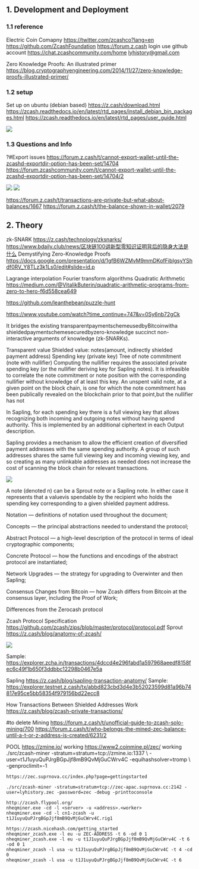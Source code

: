 
## 1. Development and Deployment

### 1.1 reference 

Electric Coin Comapny https://twitter.com/zcashco?lang=en
https://github.com/ZcashFoundation
https://forum.z.cash  	login use github account
https://chat.zcashcommunity.com/home lyhistory@gmail.com

Zero Knowledge Proofs: An illustrated primer https://blog.cryptographyengineering.com/2014/11/27/zero-knowledge-proofs-illustrated-primer/

### 1.2 setup
Set up on ubuntu (debian based)
https://z.cash/download.html
https://zcash.readthedocs.io/en/latest/rtd_pages/install_debian_bin_packages.html 
https://zcash.readthedocs.io/en/latest/rtd_pages/user_guide.html

![](/docs/docs_image/blockchain/ecosystem/zcash01.png)

### 1.3 Questions and Info

?#Export issues
https://forum.z.cash/t/cannot-export-wallet-until-the-zcashd-exportdir-option-has-been-set/14704
https://forum.zcashcommunity.com/t/cannot-export-wallet-until-the-zcashd-exportdir-option-has-been-set/14704/2

![](/docs/docs_image/blockchain/ecosystem/zcash02.png)
![](/docs/docs_image/blockchain/ecosystem/zcash03.png)

https://forum.z.cash/t/transactions-are-private-but-what-about-balances/1667
https://forum.z.cash/t/the-balance-shown-in-wallet/2079

## 2. Theory

zk-SNARK
https://z.cash/technology/zksnarks/
https://www.bdaily.club/news/区块链100讲新型零知识证明背后的隐身大法是什么
Demystifying Zero-Knowledge Proofs
https://docs.google.com/presentation/d/1gfB6WZMvM9mmDKofFibIgsyYShdf0RV_Y8TLz3k1Ls0/edit#slide=id.p

Lagrange interpolation
Fourier transform algorithms
Quadratic Arithmetic https://medium.com/@VitalikButerin/quadratic-arithmetic-programs-from-zero-to-hero-f6d558cea649


https://github.com/leanthebean/puzzle-hunt

https://www.youtube.com/watch?time_continue=747&v=0Sy6nb72gCk

It bridges the existing transparentpaymentschemeusedbyBitcoinwitha shieldedpaymentschemesecuredbyzero-knowledge succinct non-interactive arguments of knowledge (zk-SNARKs).

Transparent value
Shielded value: notes(amount, indirectly shielded payment address)
Spending key (private key)
Tree of note commitment (note with nullifier)
Computing the nullifier requires the associated private spending key (or the nullifier deriving key for Sapling notes). It is infeasible to correlate the note commitment or note position with the corresponding nullifier without knowledge of at least this key.
An unspent valid note, at a given point on the block chain, is one for which the note commitment has been publically revealed on the blockchain prior to that point,but the nullifier has not

In Sapling, for each spending key there is a full viewing key that allows recognizing both incoming and outgoing notes without having spend authority. This is implemented by an additional ciphertext in each Output description.

Sapling provides a mechanism to allow the efficient creation of diversified payment addresses with the same spending authority. A group of such addresses shares the same full viewing key and incoming viewing key, and so creating as many unlinkable addresses as needed does not increase the cost of scanning the block chain for relevant transactions.

![](/docs/docs_image/blockchain/ecosystem/zcash04.png)

A note (denoted n) can be a Sprout note or a Sapling note. In either case it represents that a valuevis spendable by the recipient who holds the spending key corresponding to a given shielded payment address.


Notation — definitions of notation used throughout the document; 

Concepts — the principal abstractions needed to understand the protocol; 

Abstract Protocol — a high-level description of the protocol in terms of ideal cryptographic components; 

Concrete Protocol — how the functions and encodings of the abstract protocol are instantiated; 

Network Upgrades — the strategy for upgrading to Overwinter and then Sapling; 

Consensus Changes from Bitcoin — how Zcash differs from Bitcoin at the consensus layer, including the Proof of Work; 

Differences from the Zerocash protocol

Zcash Protocol Specification https://github.com/zcash/zips/blob/master/protocol/protocol.pdf
Sprout 
https://z.cash/blog/anatomy-of-zcash/

![](/docs/docs_image/blockchain/ecosystem/zcash05.png)

Sample:
https://explorer.zcha.in/transactions/4dccd4e296fabd1a597968aeedf8158fec6c49f1b650f3ddbbc12298b0467e5a

Sapling
https://z.cash/blog/sapling-transaction-anatomy/
Sample:
https://explorer.testnet.z.cash/tx/abbd823cbd3d4e3b52023599d81a96b74817e95ce5bb58354f979156bd22ecc8

How Transactions Between Shielded Addresses Work https://z.cash/blog/zcash-private-transactions/


#to delete
Mining
https://forum.z.cash/t/unofficial-guide-to-zcash-solo-mining/700
https://forum.z.cash/t/who-belongs-the-mined-zec-balance-until-a-t-or-z-address-is-created/6231/2

POOL
	https://zmine.io/ working
	https://www2.coinmine.pl/zec/           	working
	./src/zcash-miner -stratum=stratum+tcp://zmine.io:1337 \ -user=t1J1uyuQuPJrgBGpJjf8mB9QvMjGuCWrv4C -equihashsolver=tromp \ -genproclimit=-1

	https://zec.suprnova.cc/index.php?page=gettingstarted

	./src/zcash-miner -stratum=stratum+tcp://zec-apac.suprnova.cc:2142 -user=lyhistory.zec -password=zec -debug -printtoconsole

	http://zcash.flypool.org/
	nheqminer.exe -cd -l <server> -u <address>.<worker>
	nheqminer.exe -cd -l cn1-zcash -u t1J1uyuQuPJrgBGpJjf8mB9QvMjGuCWrv4C.rig1
	
	https://zcash.nicehash.com/getting_started
	nheqminer_zcash.exe -l eu -u ZEC-ADDRESS -t 6 -od 0 1
	nheqminer_zcash.exe -l eu -u t1J1uyuQuPJrgBGpJjf8mB9QvMjGuCWrv4C -t 6 -od 0 1
	nheqminer_zcash -l usa -u t1J1uyuQuPJrgBGpJjf8mB9QvMjGuCWrv4C -t 4 -cd 0
	nheqminer_zcash -l usa -u t1J1uyuQuPJrgBGpJjf8mB9QvMjGuCWrv4C -t 6

<disqus/>